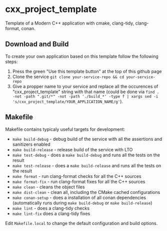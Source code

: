 # cxx_project_template

Template of a Modern C++ application with cmake, clang-tidy, clang-format, conan.


## Download and Build

To create your own application based on this template follow the following steps:

1. Press the green "Use this template button" at the top of this github page
2. Clone the service `git clone your-service-repo && cd your-service-repo`
3. Give a propper name to your service and replace all the occurences of "cxx_project_template" string with that name
   (could be done via `find . -not -path ".git/*" -not -path './build_*' -type f | xargs sed -i 's/cxx_project_template/YOUR_APPLICATION_NAME/g'`).


## Makefile

Makefile contains typicaly useful targets for development:

* `make build-debug` - debug build of the service with all the assertions and sanitizers enabled
* `make build-release` - release build of the service with LTO
* `make test-debug` - does a `make build-debug` and runs all the tests on the result
* `make test-release` - does a `make build-release` and runs all the tests on the result
* `make format` - run clang-format checks for all the C++ sources
* `make format-fix` - run clang-format fixes for all the C++ sources
* `make clean` - cleans the object files
* `make dist-clean` - clean all, including the CMake cached configurations
* `make conan-setup` - does a installation of all conan dependencies (automatically runs during `make build-debug` or `make build-release`)
* `make lint` - does a clang-tidy checks
* `make lint-fix` does a clang-tidy fixes

Edit `Makefile.local` to change the default configuration and build options.
